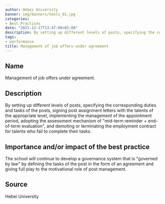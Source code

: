 ```yaml
---
author: Hebei University 
banner: img/banners/tools_01.jpg
categories:
- Best Practices
date: "2021-12-17T13:47:08+02:00"
description: By setting up different levels of posts, specifying the corresponding duties and tasks of the posts, signing post assignment letters with the talents of the appropriate level, implementing the management of the appointment period, adopting the assessment mechanism of "mid-term reminder + end-of-term evaluation", and demoting or terminating the employment contract for talents who fail to complete their tasks.
tags:
- performance
title: Management of job offers under agreement  
---
```


## Name

Management of job offers under agreement.

## Description

By setting up different levels of posts, specifying the corresponding duties and tasks of the posts, signing post assignment letters with the talents of the appropriate level, implementing the management of the appointment period, adopting the assessment mechanism of "mid-term reminder + end-of-term evaluation", and demoting or terminating the employment contract for talents who fail to complete their tasks. 

## Importance and/or impact of the best practice

The school will continue to develop a governance system that is "governed by law" by defining the tasks of the post in the form of an agreement and giving full play to the motivational role of post management.

## Source

Hebei University